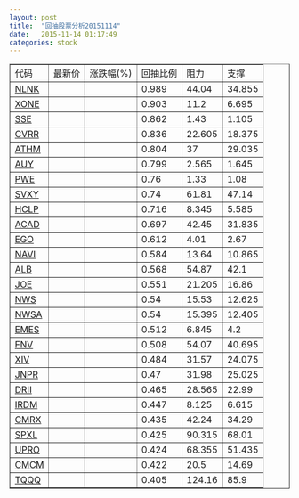 ```yaml
---
layout: post
title:  "回抽股票分析20151114"
date:   2015-11-14 01:17:49
categories: stock
---
```

<script type="text/javascript">
var stockList = []
stockList.push('gb_nlnk');
stockList.push('gb_xone');
stockList.push('gb_sse');
stockList.push('gb_cvrr');
stockList.push('gb_athm');
stockList.push('gb_auy');
stockList.push('gb_pwe');
stockList.push('gb_svxy');
stockList.push('gb_hclp');
stockList.push('gb_acad');
stockList.push('gb_ego');
stockList.push('gb_navi');
stockList.push('gb_alb');
stockList.push('gb_joe');
stockList.push('gb_nws');
stockList.push('gb_nwsa');
stockList.push('gb_emes');
stockList.push('gb_fnv');
stockList.push('gb_xiv');
stockList.push('gb_jnpr');
stockList.push('gb_drii');
stockList.push('gb_irdm');
stockList.push('gb_cmrx');
stockList.push('gb_spxl');
stockList.push('gb_upro');
stockList.push('gb_cmcm');
stockList.push('gb_tqqq');
</script>
<table border="1">
 <tr>
 <td>代码</td>
 <td>最新价</td>
 <td>涨跌幅(%)</td>
 <td>回抽比例</td>
 <td>阻力</td>
 <td>支撑</td>
</tr>
  <tr id="nlnk">
  <td><a href="http://stock.finance.sina.com.cn/usstock/quotes/NLNK.html" target="_blank">NLNK</a></td><td></td><td></td><td>0.989</td><td>44.04</td><td>34.855</td></tr>
  <tr id="xone">
  <td><a href="http://stock.finance.sina.com.cn/usstock/quotes/XONE.html" target="_blank">XONE</a></td><td></td><td></td><td>0.903</td><td>11.2</td><td>6.695</td></tr>
  <tr id="sse">
  <td><a href="http://stock.finance.sina.com.cn/usstock/quotes/SSE.html" target="_blank">SSE</a></td><td></td><td></td><td>0.862</td><td>1.43</td><td>1.105</td></tr>
  <tr id="cvrr">
  <td><a href="http://stock.finance.sina.com.cn/usstock/quotes/CVRR.html" target="_blank">CVRR</a></td><td></td><td></td><td>0.836</td><td>22.605</td><td>18.375</td></tr>
  <tr id="athm">
  <td><a href="http://stock.finance.sina.com.cn/usstock/quotes/ATHM.html" target="_blank">ATHM</a></td><td></td><td></td><td>0.804</td><td>37</td><td>29.035</td></tr>
  <tr id="auy">
  <td><a href="http://stock.finance.sina.com.cn/usstock/quotes/AUY.html" target="_blank">AUY</a></td><td></td><td></td><td>0.799</td><td>2.565</td><td>1.645</td></tr>
  <tr id="pwe">
  <td><a href="http://stock.finance.sina.com.cn/usstock/quotes/PWE.html" target="_blank">PWE</a></td><td></td><td></td><td>0.76</td><td>1.33</td><td>1.08</td></tr>
  <tr id="svxy">
  <td><a href="http://stock.finance.sina.com.cn/usstock/quotes/SVXY.html" target="_blank">SVXY</a></td><td></td><td></td><td>0.74</td><td>61.81</td><td>47.14</td></tr>
  <tr id="hclp">
  <td><a href="http://stock.finance.sina.com.cn/usstock/quotes/HCLP.html" target="_blank">HCLP</a></td><td></td><td></td><td>0.716</td><td>8.345</td><td>5.585</td></tr>
  <tr id="acad">
  <td><a href="http://stock.finance.sina.com.cn/usstock/quotes/ACAD.html" target="_blank">ACAD</a></td><td></td><td></td><td>0.697</td><td>42.45</td><td>31.835</td></tr>
  <tr id="ego">
  <td><a href="http://stock.finance.sina.com.cn/usstock/quotes/EGO.html" target="_blank">EGO</a></td><td></td><td></td><td>0.612</td><td>4.01</td><td>2.67</td></tr>
  <tr id="navi">
  <td><a href="http://stock.finance.sina.com.cn/usstock/quotes/NAVI.html" target="_blank">NAVI</a></td><td></td><td></td><td>0.584</td><td>13.64</td><td>10.865</td></tr>
  <tr id="alb">
  <td><a href="http://stock.finance.sina.com.cn/usstock/quotes/ALB.html" target="_blank">ALB</a></td><td></td><td></td><td>0.568</td><td>54.87</td><td>42.1</td></tr>
  <tr id="joe">
  <td><a href="http://stock.finance.sina.com.cn/usstock/quotes/JOE.html" target="_blank">JOE</a></td><td></td><td></td><td>0.551</td><td>21.205</td><td>16.86</td></tr>
  <tr id="nws">
  <td><a href="http://stock.finance.sina.com.cn/usstock/quotes/NWS.html" target="_blank">NWS</a></td><td></td><td></td><td>0.54</td><td>15.53</td><td>12.625</td></tr>
  <tr id="nwsa">
  <td><a href="http://stock.finance.sina.com.cn/usstock/quotes/NWSA.html" target="_blank">NWSA</a></td><td></td><td></td><td>0.54</td><td>15.395</td><td>12.405</td></tr>
  <tr id="emes">
  <td><a href="http://stock.finance.sina.com.cn/usstock/quotes/EMES.html" target="_blank">EMES</a></td><td></td><td></td><td>0.512</td><td>6.845</td><td>4.2</td></tr>
  <tr id="fnv">
  <td><a href="http://stock.finance.sina.com.cn/usstock/quotes/FNV.html" target="_blank">FNV</a></td><td></td><td></td><td>0.508</td><td>54.07</td><td>40.695</td></tr>
  <tr id="xiv">
  <td><a href="http://stock.finance.sina.com.cn/usstock/quotes/XIV.html" target="_blank">XIV</a></td><td></td><td></td><td>0.484</td><td>31.57</td><td>24.075</td></tr>
  <tr id="jnpr">
  <td><a href="http://stock.finance.sina.com.cn/usstock/quotes/JNPR.html" target="_blank">JNPR</a></td><td></td><td></td><td>0.47</td><td>31.98</td><td>25.025</td></tr>
  <tr id="drii">
  <td><a href="http://stock.finance.sina.com.cn/usstock/quotes/DRII.html" target="_blank">DRII</a></td><td></td><td></td><td>0.465</td><td>28.565</td><td>22.99</td></tr>
  <tr id="irdm">
  <td><a href="http://stock.finance.sina.com.cn/usstock/quotes/IRDM.html" target="_blank">IRDM</a></td><td></td><td></td><td>0.447</td><td>8.125</td><td>6.615</td></tr>
  <tr id="cmrx">
  <td><a href="http://stock.finance.sina.com.cn/usstock/quotes/CMRX.html" target="_blank">CMRX</a></td><td></td><td></td><td>0.435</td><td>42.24</td><td>34.29</td></tr>
  <tr id="spxl">
  <td><a href="http://stock.finance.sina.com.cn/usstock/quotes/SPXL.html" target="_blank">SPXL</a></td><td></td><td></td><td>0.425</td><td>90.315</td><td>68.01</td></tr>
  <tr id="upro">
  <td><a href="http://stock.finance.sina.com.cn/usstock/quotes/UPRO.html" target="_blank">UPRO</a></td><td></td><td></td><td>0.424</td><td>68.355</td><td>51.435</td></tr>
  <tr id="cmcm">
  <td><a href="http://stock.finance.sina.com.cn/usstock/quotes/CMCM.html" target="_blank">CMCM</a></td><td></td><td></td><td>0.422</td><td>20.5</td><td>14.69</td></tr>
  <tr id="tqqq">
  <td><a href="http://stock.finance.sina.com.cn/usstock/quotes/TQQQ.html" target="_blank">TQQQ</a></td><td></td><td></td><td>0.405</td><td>124.16</td><td>85.9</td></tr>
</table>
